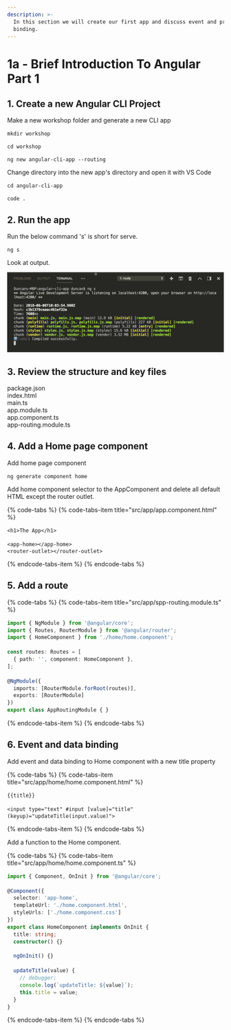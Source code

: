 ```yaml
---
description: >-
  In this section we will create our first app and discuss event and property
  binding.
---
```


# 1a -  Brief Introduction To Angular Part 1

## 1. Create a new Angular CLI Project

Make a new workshop folder and generate a new CLI app

```text
mkdir workshop
```

```text
cd workshop
```

```text
ng new angular-cli-app --routing
```

Change directory into the new app's directory and open it with VS Code

```text
cd angular-cli-app
```

```text
code .
```

## 2. Run the app

Run the below command 's' is short for serve.

```text
ng s
```

Look at output.

![Bundled javascript files added to index.html dynamically](../.gitbook/assets/image%20%281%29.png)

## 3.  Review the structure and key files

package.json  
index.html  
main.ts  
app.module.ts  
app.component.ts  
app-routing.module.ts

## 4. Add a Home page component

Add home page component

```text
ng generate component home
```

Add home component selector to the AppComponent and delete all default HTML except the router outlet.

{% code-tabs %}
{% code-tabs-item title="src/app/app.component.html" %}
```markup
<h1>The App</h1>

<app-home></app-home>
<router-outlet></router-outlet>
```
{% endcode-tabs-item %}
{% endcode-tabs %}

## 5. Add a route

{% code-tabs %}
{% code-tabs-item title="src/app/spp-routing.module.ts" %}
```typescript
import { NgModule } from '@angular/core';
import { Routes, RouterModule } from '@angular/router';
import { HomeComponent } from './home/home.component';

const routes: Routes = [
  { path: '', component: HomeComponent },
];

@NgModule({
  imports: [RouterModule.forRoot(routes)],
  exports: [RouterModule]
})
export class AppRoutingModule { } 
```
{% endcode-tabs-item %}
{% endcode-tabs %}

## 6. Event and data binding  

Add event and data binding to Home component with a new title property

{% code-tabs %}
{% code-tabs-item title="src/app/home/home.component.html" %}
```markup
{{title}}

<input type="text" #input [value]="title" (keyup)="updateTitle(input.value)">

```
{% endcode-tabs-item %}
{% endcode-tabs %}

Add a function to the Home component.

{% code-tabs %}
{% code-tabs-item title="src/app/home/home.component.ts" %}
```typescript
import { Component, OnInit } from '@angular/core';

@Component({
  selector: 'app-home',
  templateUrl: './home.component.html',
  styleUrls: ['./home.component.css']
})
export class HomeComponent implements OnInit {
  title: string;
  constructor() {}

  ngOnInit() {}

  updateTitle(value) {
    // debugger;
    console.log(`updateTitle: ${value}`);
    this.title = value;
  }
}

```
{% endcode-tabs-item %}
{% endcode-tabs %}



